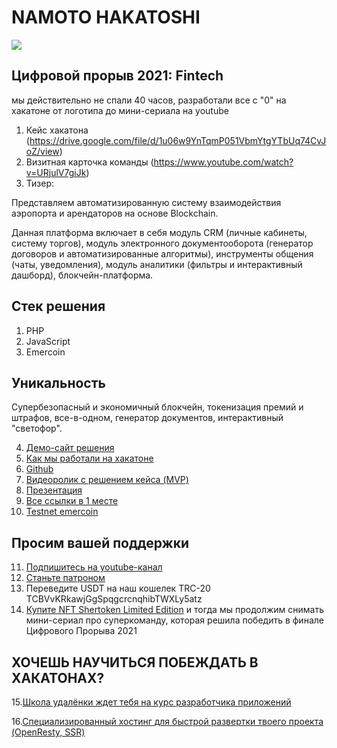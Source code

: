 
# NAMOTO HAKATOSHI

![](https://sher.gtfb.tech/storage/media/2021/09/WvBg2gxbpJjnSGO1JfVsIKhHY8gOaQ9XNCCq1nIE.jpg)


## Цифровой прорыв 2021: Fintech


мы действительно не спали 40 часов, разработали все с "0" на хакатоне от логотипа до мини-сериала на youtube

1. Кейс хакатона
 (https://drive.google.com/file/d/1u06w9YnTqmP051VbmYtgYTbUq74CvJoZ/view)
 2. Визитная карточка команды
 (https://www.youtube.com/watch?v=URjulV7giJk)
 3. Тизер:

Представляем автоматизированную систему взаимодействия аэропорта и арендаторов на основе Blockchain.

Данная платформа включает в себя модуль CRM (личные кабинеты, систему торгов), модуль электронного документооборота (генератор договоров и автоматизированные алгоритмы), инструменты общения (чаты, уведомления), модуль аналитики (фильтры и интерактивный дашборд), блокчейн-платформа.

## Стек решения
1. PHP
2. JavaScript
3. Emercoin

## Уникальность

Супербезопасный и экономичный блокчейн, токенизация премий и штрафов, все-в-одном, генератор документов, интерактивный "светофор".


4. [Демо-сайт решения](https://sher.gtfb.tech/)
 5. [Как мы работали на хакатоне](https://www.youtube.com/watch?v=SVPnLOfucjU)
 6. [Github](https://github.com/hakatosi/namoto)
 7. [Видеоролик с решением кейса (MVP)](https://www.youtube.com/watch?v=mKDul6X056w)
 8. [Презентация](https://docs.google.com/presentation/d/e/2PACX-1vTdVeP7q6yNP_D-WELsLzuyovA2128q9Q4iBFgcyTwhLPT7Ps0OID26Vh_KVtm8LF00kMU_sBeKq-La/pub?start=false&loop=false&delayms=3000)
 9. [Все ссылки в 1 месте](https://sher.gtfb.tech/link)
 10. [Testnet emercoin](https://testnet.emercoin.com/nvs)

## Просим вашей поддержки
11. [Подпишитесь на youtube-канал](https://www.youtube.com/channel/UCRl4sVWv9syHt-vPIWTclyw)
12. [Станьте патроном](https://www.patreon.com/namotohackatosi)
13. Переведите USDT на наш кошелек TRC-20 TCBVvKRkawjGgSpqgcrcnqhibTWXLy5atz
14. [Купите NFT Shertoken Limited Edition](https://opensea.io/assets/matic/0x2953399124f0cbb46d2cbacd8a89cf0599974963/89030521400475771202092278272834531495099024783958113967961244390934987145217/) и тогда мы продолжим снимать мини-сериал про суперкоманду, которая решила победить в финале Цифрового Прорыва 2021

## ХОЧЕШЬ НАУЧИТЬСЯ ПОБЕЖДАТЬ В ХАКАТОНАХ?

15.[Школа удалёнки ждет тебя на курс разработчика приложений](https://acdmx.ru/)

16.[Специализированный хостинг для быстрой развертки твоего проекта (OpenResty, SSR)](https://new.gtfb.host/)